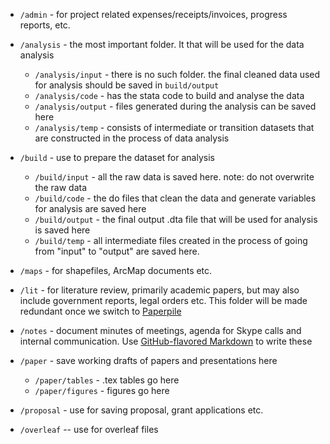 * ``/admin`` - for project related expenses/receipts/invoices, progress reports, etc.

* ``/analysis`` - the most important folder. It that will be used for the data analysis
  - ``/analysis/input`` - there is no such folder. the final cleaned data used for analysis should be saved in ``build/output`` 
  - ``/analysis/code`` - has the stata code to build and analyse the data
  - ``/analysis/output`` - files generated during the analysis can be saved here 
  - ``/analysis/temp`` - consists of intermediate or transition datasets that are constructed in the process of data analysis

* ``/build`` - use to prepare the dataset for analysis
  - ``/build/input`` - all the raw data is saved here. note: do not overwrite the raw data
  - ``/build/code`` - the do files that clean the data and generate variables for analysis are saved here
  - ``/build/output`` - the final output .dta file that will be used for analysis is saved here
  - ``/build/temp`` - all intermediate files created in the process of going from "input" to "output" are saved here. 

* ``/maps`` - for shapefiles, ArcMap documents etc. 

* ``/lit`` - for literature review, primarily academic papers, but may also include government reports, legal orders etc. This folder will be made redundant once we switch to [Paperpile](https://paperpile.com/)

* ``/notes`` - document minutes of meetings, agenda for Skype calls and internal communication. Use [GitHub-flavored Markdown](https://github.com/adam-p/markdown-here/wiki/Markdown-Cheatsheet) to write these

* ``/paper`` - save working drafts of papers and presentations here
  - ``/paper/tables`` - .tex tables go here 
  - ``/paper/figures`` - figures go here 

* ``/proposal`` - use for saving proposal, grant applications etc. 

* ``/overleaf`` -- use for overleaf files